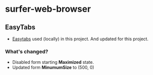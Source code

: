 # surfer-web-browser

## EasyTabs

- [Easytabs](https://github.com/lstratman/EasyTabs) used (locally) in this project. And updated for this project.

### What's changed?

- Disabled form starting **Maximized** state.
- Updated form **MinumumSize** to (500, 0)